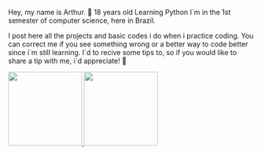 Hey, my name is Arthur. :wave:
18 years old
Learning Python 
I´m in the 1st semester of computer science, here in Brazil.

I post here all the projects and basic codes i do when i practice coding. You can correct me if you see something wrong or a better way to code better since i´m still learning. I´d to recive some tips to, so if you would like to share a tip with me, i´d appreciate! 
:handshake:


<div>
<a href="https://github.com/arthcc">
<img height="150em" src="https://github-readme-stats.vercel.app/api/top-langs/?username=arthcc&layout=compact&langs_count=7&theme=dracula"/>
<img height="150em" src="https://github-readme-stats.vercel.app/api?username=arthcc&show_icons=true&theme=dracula&include_all_commits=true&count_private=true"/>
</div>
